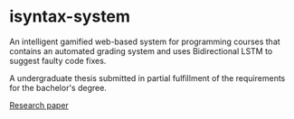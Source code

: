 # isyntax-system

An intelligent gamified web-based system for programming courses that contains an automated grading system and uses Bidirectional LSTM to suggest faulty code fixes.

A undergraduate thesis submitted in partial fulfillment of the requirements for the bachelor's degree.

[Research paper](https://drive.google.com/file/d/1zVlnviTpQuCtSlS7nSp8YXxfTyXH_cax/view)
